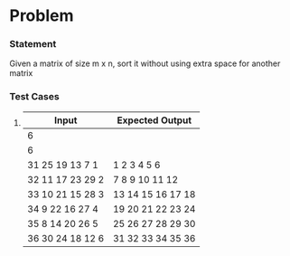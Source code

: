 # Problem

### Statement
Given a matrix of size m x n, sort it without using extra space for another matrix

### Test Cases
1.  |       Input	     |  Expected Output   |
    |--------------------|--------------------|
    |          6         |                    |
    |          6         |                    |
    |  31 25 19 13 7 1   |  1 2 3 4 5 6       |
    |  32 11 17 23 29 2  |  7 8 9 10 11 12    |
    |  33 10 21 15 28 3  |  13 14 15 16 17 18 |
    |  34 9 22 16 27 4   |  19 20 21 22 23 24 |
    |  35 8 14 20 26 5   |  25 26 27 28 29 30 |
    |  36 30 24 18 12 6  |  31 32 33 34 35 36 |
